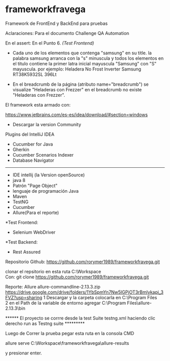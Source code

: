 # frameworkfravega
Framework de FrontEnd  y BackEnd para pruebas


Aclaraciones:
Para el documento Challenge QA Automation

En el assert: En el Punto 6.
*(Test Frontend)*
- Cada uno de los elementos que contenga "samsung" en su title.
la palabra samsung arranca con la "s" minuscula y todos los elementos en 
el titulo contiene la primer latra inicial mayuscula "Samsung" con "S" mayuscula.
por ejemplo: Heladera No Frost Inverter Samsung RT38K5932SL 396Lt

- En el breadcrumb de la página (atributo name="breadcrumb") se visualize "Heladeras con Frezzer"
 en el breadcrumb no existe "Heladeras con Frezzer".



El framework esta armado con:

https://www.jetbrains.com/es-es/idea/download/#section=windows
- Descargar la version Community

Plugins del IntelliJ IDEA 
- Cucumber for Java
- Gherkin
- Cucumber Scenarios Indexer
- Database Navigator
**************************************************************
- IDE intellij (la Version openSource)
- java 8
- Patrón "Page Object"
- lenguaje de programación Java 
- Maven
- TestNG
- Cucumber
- Allure(Para el reporte)

*Test Frontend:
- Selenium WebDriver

*Test Backend:
- Rest Assured


Repositorio Github: https://github.com/rorymer1989/frameworkfravega.git

clonar el repsitorio en esta ruta
C:\Workspace\
Con:
 git clone https://github.com/rorymer1989/frameworkfravega.git

Reporte: Allure
allure-commandline-2.13.3.zip
https://drive.google.com/drive/folders/1YbSpmYn7Nw5IGPjOT3rBmlykapi_3FVZ?usp=sharing
1 Descargar y la carpeta colocarla en C:\Program Files\
2 en el Path de la variable de entorno agregar C:\Program Files\allure-2.13.3\bin

****** El proyecto se corrre desde la  test Suite testng.xml haciendo clic derecho run as Testng suite *********

Luego de Correr la prueba pegar esta ruta en la consola CMD

allure serve C:\Workspace\frameworkfravega\allure-results

y presionar enter.
